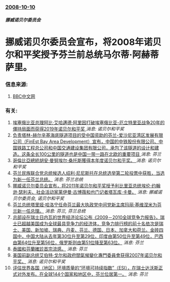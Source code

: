 ### [2008-10-10](/news/2008/10/10/index.md)

##### 挪威诺贝尔委员会
# 挪威诺贝尔委员会宣布，将2008年诺贝尔和平奖授予芬兰前总统马尔蒂·阿赫蒂萨里。




### 信息来源:

1. [BBC中文网](http://news.bbc.co.uk/chinese/simp/hi/newsid_7660000/newsid_7662800/7662844.stm)

### 有关:

1. [埃塞俄比亚总理阿比·艾哈邁德·阿里因打破埃塞俄比亚-厄立特里亚战争20年的僵持局面而获得2019年诺贝尔和平奖 ](/zh/news/2019/10/11/埃塞俄比亚总理阿比-艾哈邁德-阿里因打破埃塞俄比亚-厄立特里亚战争20年的僵持局面而获得2019年诺贝尔和平奖.md) _消息: 诺贝尔和平奖_
2. [负责塔林-赫尔辛基海底隧道项目的受中国资助的芬兰-爱沙尼亚湾区发展有限公司（FinЕst Bay Area Development）宣布，中国的中铁股份有限公司、中国铁路工程总公司和中国交通建设集团有限公司，承包了该隧道的设计和建造。这条全长100公里的隧道也是中国一带一路在北欧的重要项目 ](/zh/news/2019/07/12/负责塔林-赫尔辛基海底隧道项目的受中国资助的芬兰-爱沙尼亚湾区发展有限公司-FinЕst-Bay-Area-Develo.md) _消息: 芬兰_
3. [哥倫比亞總統胡安·曼努埃尔·桑托斯獲得本年度诺贝尔和平奖。 ](/zh/news/2016/10/7/哥倫比亞總統胡安-曼努埃尔-桑托斯獲得本年度诺贝尔和平奖.md) _消息: 诺贝尔和平奖_
4. [芬兰民族联合党总统候选人绍利·尼尼斯托在总统选举第二轮投票中获胜，当选为新一任芬兰总统。](/zh/news/2012/02/5/芬兰民族联合党总统候选人绍利-尼尼斯托在总统选举第二轮投票中获胜-当选为新一任芬兰总统.md) _消息: 芬兰总统_
5. [挪威诺贝尔委员会宣布，将2011年诺贝尔和平奖授予利比里亚总统埃伦·约翰逊·瑟利夫、社会活动家莱伊曼·古博薇和也门记者塔瓦库·卡曼。](/zh/news/2011/10/7/挪威诺贝尔委员会宣布-将2011年诺贝尔和平奖授予利比里亚总统埃伦-约翰逊-瑟利夫-社会活动家莱伊曼-古博薇和也门记者塔.md) _消息: 挪威诺贝尔委员会, 诺贝尔和平奖_
6. [ 芬兰总统塔里娅·哈洛宁任命芬兰最大执政党中间党新主席玛丽·基维涅米为芬兰新一任总理。](/zh/news/2010/06/22/芬兰总统塔里娅-哈洛宁任命芬兰最大执政党中间党新主席玛丽-基维涅米为芬兰新一任总理.md) _消息: 芬兰, 芬兰总统_
7. [ 总部设在瑞士日内瓦的世界经济论坛公布《2009－2010全球竞争力报告》，瑞士已超越美国成为全球最具竞争力的经济体，竞争力排行榜的前十名依次是瑞士、美国、新加坡、瑞典、丹麦、芬兰、德国、日本、加拿大和荷兰。金砖四国中，中国大陆从去年第30位升至第29位，印度由第50位升至第49位，巴西由第64位升至第56位，俄罗斯则由第51位降至第63位。](/zh/news/2009/09/8/总部设在瑞士日内瓦的世界经济论坛公布-2009-2010全球竞争力报告-瑞士已超越美国成为全球最具竞争力的经济体-竞.md) _消息: 芬兰_
8. [泰國和芬蘭確診首宗流感。](/zh/news/2009/05/12/泰國和芬蘭確診首宗流感.md) _消息: 芬兰_
9. [美国前副总统艾伯特·戈尔和政府間氣候變化專門委員會获得2007年诺贝尔和平奖。](/zh/news/2007/10/12/美国前副总统艾伯特-戈尔和政府間氣候變化專門委員會获得2007年诺贝尔和平奖.md) _消息: 诺贝尔和平奖_
10. [ 评估世界各国（地区）环境质量的“环境可持续指数”（ESI），在瑞士达沃斯正式对外发布。在全球144个国家和地区中，芬兰位居第一。](/zh/news/2005/01/27/评估世界各国-地区-环境质量的-环境可持续指数-ESI-在瑞士达沃斯正式对外发布-在全球144个国家和地区中-芬兰.md) _消息: 芬兰_
